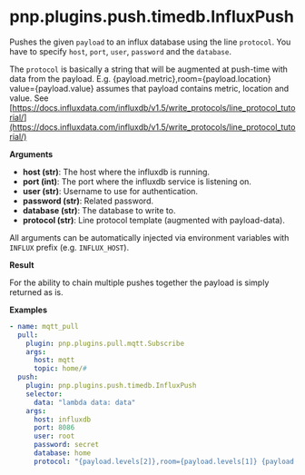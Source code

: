 # pnp.plugins.push.timedb.InfluxPush

Pushes the given `payload` to an influx database using the line `protocol`.
You have to specify `host`, `port`, `user`, `password` and the `database`.

The `protocol` is basically a string that will be augmented at push-time with data from the payload.
E.g. {payload.metric},room={payload.location} value={payload.value} assumes that payload contains metric, location
and value.
See [https://docs.influxdata.com/influxdb/v1.5/write_protocols/line_protocol_tutorial/](https://docs.influxdata.com/influxdb/v1.5/write_protocols/line_protocol_tutorial/)

__Arguments__

- **host (str)**: The host where the influxdb is running.
- **port (int)**: The port where the influxdb service is listening on.
- **user (str)**: Username to use for authentication.
- **password (str)**: Related password.
- **database (str)**: The database to write to.
- **protocol (str)**: Line protocol template (augmented with payload-data).

All arguments can be automatically injected via environment variables with `INFLUX` prefix (e.g. `INFLUX_HOST`).

__Result__

For the ability to chain multiple pushes together the payload is simply returned as is.

__Examples__

```yaml
- name: mqtt_pull
  pull:
    plugin: pnp.plugins.pull.mqtt.Subscribe
    args:
      host: mqtt
      topic: home/#
  push:
    plugin: pnp.plugins.push.timedb.InfluxPush
    selector:
      data: "lambda data: data"
    args:
      host: influxdb
      port: 8086
      user: root
      password: secret
      database: home
      protocol: "{payload.levels[2]},room={payload.levels[1]} {payload.levels[3]}={payload.payload}"

```
